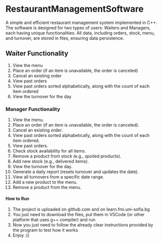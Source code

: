 # RestaurantManagementSoftware
A simple and efficient restaurant management system implemented in C++. The software is designed for two types of users: Waiters and Managers, each having unique functionalities. All data, including orders, stock, menu, and turnover, are stored in files, ensuring data persistence.

## Waiter Functionality
1. View the menu
2. Place an order (if an item is unavailable, the order is canceled)
3. Cancel an existing order
4. View past orders
5. View past orders sorted alphabetically, along with the count of each item ordered
6. View the turnover for the day

### Manager Functionality
1. View the menu.
2. Place an order (if an item is unavailable, the order is canceled).
3. Cancel an existing order.
4. View past orders sorted alphabetically, along with the count of each item ordered.
5. View past orders.
6. Check stock availability for all items.
7. Remove a product from stock (e.g., spoiled products).
8. Add new stock (e.g., delivered items).
9. View the turnover for the day.
10. Generate a daily report (resets turnover and updates the date).
11. View all turnovers from a specific date range.
12. Add a new product to the menu.
13. Remove a product from the menu.

#### How to Run
1. The project is uploaded on github.com and on learn.fmi.uni-sofia.bg
2. You just need to download the files, put them in VSCode (or other platform that uses g++ compiler) and run
3. Now you just need to follow the already clear instructions provided by the program to test how it works
4. Enjoy :))
